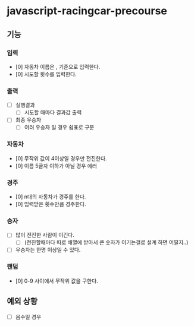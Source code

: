 # javascript-racingcar-precourse

## 기능

### 입력

- [0]  자동차 이름은 , 기준으로 입력한다.
- [0]  시도할 횟수를 입력한다.

### 출력

- [ ]  실행결과
    - [ ]  시도할 때마다 결과값 출력
- [ ]  최종 우승자
    - [ ]  여러 우승자 일 경우 쉼표로 구분

### 자동차
- [0]  무작위 값이 4이상일 경우만 전진한다.
- [0]  이름 5글자 이하가 아닐 경우 에러

### 경주

- [0]  n대의 자동차가 경주를 한다.
- [0]  입력받은 횟수만큼 경주한다.

### 승자

- [ ]  많이 전진한 사람이 이긴다.
    - [ ]  (전진할때마다 따로 배열에 받아서 큰 숫자가 이기는걸로 설계 하면 어떨지..)
- [ ]  우승자는 한명 이상일 수 있다.

### 랜덤
- [0]  0-9 사이에서 무작위 값을 구한다.



## 예외 상황

- [ ]  음수일 경우
